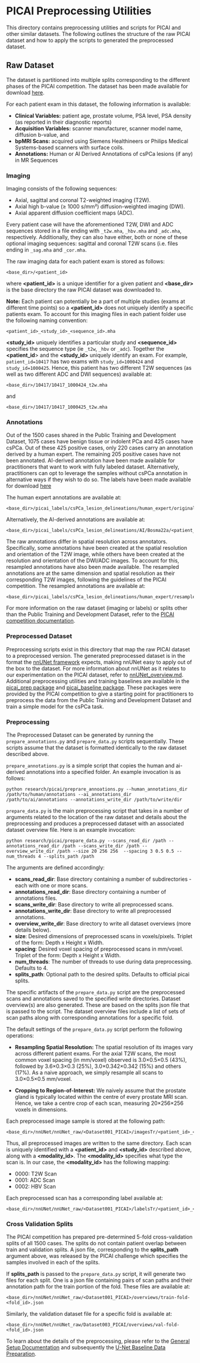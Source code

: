 # PICAI Preprocessing Utilities

This directory contains preprocessing utilities and scripts for PICAI and other similar datasets. The following outlines the structure of the raw PICAI dataset and how to apply the scripts to generated the preprocessed dataset.

## Raw Dataset

The dataset is partitioned into multiple splits corresponding to the different phases of the PICAI competition. The dataset has been made available for download [here](https://zenodo.org/records/6517398).

For each patient exam in this dataset, the following information is available:
- **Clinical Variables:** patient age, prostate volume, PSA level, PSA density (as reported in their diagnostic reports)
- **Acquisition Variables:** scanner manufacturer, scanner model name, diffusion b-value, and
- **bpMRI Scans:** acquired using Siemens Healthineers or Philips Medical Systems-based scanners with surface coils.
- **Annotations:** Human or AI Derived Annotations of csPCa lesions (if any) in MR Sequences

### Imaging

Imaging consists of the following sequences:
- Axial, sagittal and coronal T2-weighted imaging (T2W).
- Axial high b-value (≥ 1000 s/mm²) diffusion-weighted imaging (DWI).
- Axial apparent diffusion coefficient maps (ADC).

Every patient case will have the aforementioned T2W, DWI and ADC sequences stored in a file ending with `_t2w.mha`, `_hbv.mha` and `_adc.mha`, respectively. Additionally, they can also have either, both or none of these optional imaging sequences: sagittal and coronal T2W scans (i.e. files ending in `_sag.mha` and `_cor.mha`.

The raw imaging data for each patient exam is stored as follows:
```
<base_dir>/<patient_id>
```

where **<patient_id>** is a unique identifier for a given patient and **<base_dir>** is the base directory the raw PICAI dataset was downloaded to.

**Note:** Each patient can potentially be a part of multiple studies (exams at different time points) so a **<patient_id>** does not uniquely identify a specific patients exam. To account for this imaging files in each patient folder use the following naming convention:
```
<patient_id>_<study_id>_<sequence_id>.mha
```

**<study_id>** uniquely identifies a particular study and **<sequence_id>** specifies the sequence type (ie `_t2w`, `_hbv` or `_adc`). Together the **<patient_id**> and the **<study_id>** uniquely identify an exam. For example, `patient_id=10417` has two exams with `study_id=1000424` and `study_id=1000425`. Hence, this patient has two different T2W sequences (as well as two different ADC and DWI sequences) available at:

```
<base_dir>/10417/10417_1000424_t2w.mha
```
and
```
<base_dir>/10417/10417_1000425_t2w.mha
```

### Annotations
Out of the 1500 cases shared in the Public Training and Development Dataset, 1075 cases have benign tissue or indolent PCa and 425 cases have csPCa. Out of these 425 positive cases, only 220 cases carry an annotation derived by a human expert. The remaining 205 positive cases have not been annotated. AI-derived annotation have been made available for practitioners that want to work with fully labeled dataset. Alternatively, practitioners can opt to leverage the samples without csPCa annotation in alternative ways if they wish to do so. The labels have been made available for download [here](https://github.com/DIAGNijmegen/picai_labels)

The human expert annotations are available at:
```
<base_dir>/picai_labels/csPCa_lesion_delineations/human_expert/original/<patient_id>_<study_id>.nii
```

Alternatively, the AI-derived annotations are available at:
```
<base_dir>/picai_labels/csPCa_lesion_delineations/AI/Bosma22a/<patient_id>_<study_id>.nii
```

The raw annotations differ in spatial resolution across annotators. Specifically, some annotations have been created at the spatial resolution and orientation of the T2W image, while others have been created at the resolution and orientation of the DWI/ADC images. To account for this, resampled annotations have also been made available. The resampled annotations are at the same dimension and spatial resolution as their corresponding T2W images, following the guidelines of the PICAI competition. The resampled annotations are available at:
```
<base_dir>/picai_labels/csPCa_lesion_delineations/human_expert/resampled/<patient_id>_<study_id>.nii
```

For more information on the raw dataset (imaging or labels) or splits other than the Public Training and Development Dataset, refer to the [PICAI competition documentation](https://pi-cai.grand-challenge.org/DATA/).

### Preprocessed Dataset
Preprocessing scripts exist in this directory that map the raw PICAI dataset to a preprocessed version. The generated preprocessed dataset is in the format the [nnUNet framework](https://github.com/MIC-DKFZ/nnUNet) expects, making nnUNet easy to apply out of the box to the dataset. For more information about nnUNet as it relates to our experimentation on the PICAI dataset, refer to [nnUNet_overview.md](../picai/nnunet_scripts/nnunet_overview.md). Additional preprocessing utilities and training baselines are available in the [picai_prep package](https://github.com/DIAGNijmegen/picai_prep) and [picai_baseline package](https://github.com/DIAGNijmegen/picai_baseline). These packages were provided by the PICAI competition to give a starting point for practitioners to preprocess the data from the Public Training and Development Dataset and train a simple model for the csPCa task.

### Preprocessing
The Preprocessed Dataset can be generated by running the `prepare_annotations.py` and `prepare_data.py` scripts sequentially. These scripts assume that the dataset is formatted identically to the raw dataset described above.

`prepare_annotations.py` is a simple script that copies the human and ai-derived annotations into a specified folder. An example invocation is as follows:

```
python research/picai/preprare_annoations.py --human_annotations_dir /path/to/human/annotations --ai_annotations_dir /path/to/ai/annotations --annotations_write_dir /path/to/write/dir
```

`prepare_data.py` is the main preprocessing script that takes in a number of arguments related to the location of the raw dataset and details about the preprocessing and produces a preprocessed dataset with an associated dataset overview file. Here is an example invocation:
```
python research/picai/prepare_data.py --scans_read_dir /path --annotations_read_dir /path --scans_write_dir /path --overview_write_dir /path --size 20 256 256  --spacing 3 0.5 0.5 --num_threads 4 --splits_path /path
```
The arguments are defined accordingly:
- **scans_read_dir**: Base directory containing a number of subdirectories - each with one or more scans.
- **annotations_read_dir**: Base directory containing a number of annotations files.
- **scans_write_dir**: Base directory to write all preprocessed scans.
- **annotations_write_dir**: Base directory to write all preprocessed annotations.
- **overview_write_dir**: Base directory to write all dataset overviews (more details below).
- **size**: Desired dimensions of preprocessed scans in voxels/pixels. Triplet of the form: Depth x Height x Width.
- **spacing**: Desired voxel spacing of preprocessed scans in mm/voxel. Triplet of the form: Depth x Height x Width.
- **num_threads**: The number of threads to use during data preprocessing. Defaults to 4.
- **splits_path**: Optional path to the desired splits. Defaults to official picai splits.

The specific artifacts of the `prepare_data.py` script are the preprocessed scans and annotations saved to the specified write directories. Dataset overview(s) are also generated. These are based on the splits json file that is passed to the script. The dataset overview files include a list of sets of scan paths along with corresponding annotations for a specific fold.

The default settings of the `prepare_data.py` script perform the following operations:
- **Resampling Spatial Resolution:** The spatial resolution of its images vary across different patient exams. For the axial T2W scans, the most common voxel spacing (in mm/voxel) observed is 3.0×0.5×0.5 (43%), followed by 3.6×0.3×0.3 (25%), 3.0×0.342×0.342 (15%) and others (17%). As a naive approach, we simply resample all scans to 3.0×0.5×0.5 mm/voxel.

- **Cropping to Region-of-Interest:** We naively assume that the prostate gland is typically located within the centre of every prostate MRI scan. Hence, we take a centre crop of each scan, measuring 20×256×256 voxels in dimensions.

Each preprocessed image sample is stored at the following path:
```
<base_dir>/nnUNet/nnUNet_raw/<Dataset001_PICAI>/imagesTr/<patient_id>_<study_id>_<modality_id>.nii.gz
```

Thus, all preprocessed images are written to the same directory. Each scan is uniquely identified with a **<patient_id>** and **<study_id>** described above, along with a **<modality_id>**. The **<modality_id>** specifies what type the scan is. In our case, the **<modality_id>** has the following mapping:
- 0000: T2W Scan
- 0001: ADC Scan
- 0002: HBV Scan

Each preprocessed scan has a corresponding label available at:
```
<base_dir>/nnUNet/nnUNet_raw/<Dataset001_PICAI>/labelsTr/<patient_id>_<study_id>.nii.gz
```

### Cross Validation Splits
The PICAI competition has prepared pre-determined 5-fold cross-validation splits of all 1500 cases. The splits do not contain patient overlap between train and validation splits. A json file, corresponding to the **splits_path** argument above, was released by the PICAI challenge which specifies the samples involved in each of the splits.

If **splits_path** is passed to the `prepare_data.py` script, it will generate two files for each split. One is a json file containing pairs of scan paths and their annotation path for the train portion of the fold. These files are available at:
```
<base_dir>/nnUNet/nnUNet_raw/<Dataset001_PICAI>/overviews/train-fold-<fold_id>.json
```

Similarly, the validation dataset file for a specific fold is available at:
```
<base_dir>/nnUNet/nnUNet_raw/Dataset003_PICAI/overviews/val-fold-<fold_id>.json
```

To learn about the details of the preprocessing, please refer to the [General Setup Documentation](https://github.com/DIAGNijmegen/picai_baseline?tab=readme-ov-file#general-setup) and subsequently the [U-Net Baseline Data Preparation](https://github.com/DIAGNijmegen/picai_baseline/blob/main/unet_baseline.md#u-net---data-preparation).

